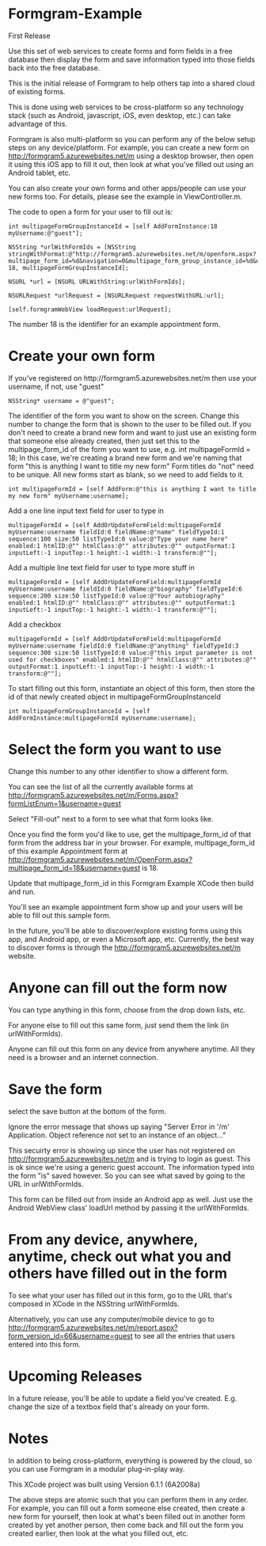 # Formgram-Example
First Release

Use this set of web services to create forms and form fields in a free database then display the form and save information typed into those fields back into the free database.

This is the initial release of Formgram to help others tap into a shared cloud of existing forms.

This is done using web services to be cross-platform so any technology stack (such as Android, javascript, iOS, even desktop, etc.) can take advantage of this.

Formgram is also multi-platform so you can perform any of the below setup steps on any device/platform.  For example, you can create a new form on http://formgram5.azurewebsites.net/m using a desktop browser, then open it using this iOS app to fill it out, then look at what you've filled out using an Android tablet, etc.

You can also create your own forms and other apps/people can use your new forms too.  For details, please see the example in ViewController.m.

The code to open a form for your user to fill out is:

    int multipageFormGroupInstanceId = [self AddFormInstance:18 myUsername:@"guest"];

    NSString *urlWithFormIds = [NSString stringWithFormat:@"http://formgram5.azurewebsites.net/m/openform.aspx?multipage_form_id=%d&navigation=0&multipage_form_group_instance_id=%d&username=guest", 18, multipageFormGroupInstanceId];

    NSURL *url = [NSURL URLWithString:urlWithFormIds];

    NSURLRequest *urlRequest = [NSURLRequest requestWithURL:url];

    [self.formgramWebView loadRequest:urlRequest];

The number 18 is the identifier for an example appointment form.

<h1>Create your own form</h1>
If you've registered on http://formgram5.azurewebsites.net/m then use your username, if not, use "guest"

    NSString* username = @"guest";

The identifier of the form you want to show on the screen. Change this number to change the form that is shown to the user to be filled out. If you don't need to create a brand new form and want to just use an existing form that someone else already created, then just set this to the multipage_form_id of the form you want to use, e.g. int multipageFormId = 18;
In this case, we're creating a brand new form and we're naming that form "this is anything I want to title my new form"
Form titles do "not" need to be unique.
All new forms start as blank, so we need to add fields to it.

    int multipageFormId = [self AddForm:@"this is anything I want to title my new form" myUsername:username];
    
Add a one line input text field for user to type in

    multipageFormId = [self AddOrUpdateFormField:multipageFormId myUsername:username fieldId:0 fieldName:@"name" fieldTypeId:1 sequence:100 size:50 listTypeId:0 value:@"Type your name here" enabled:1 htmlID:@"" htmlClass:@"" attributes:@"" outputFormat:1 inputLeft:-1 inputTop:-1 height:-1 width:-1 transform:@""];
    
Add a multiple line text field for user to type more stuff in

    multipageFormId = [self AddOrUpdateFormField:multipageFormId myUsername:username fieldId:0 fieldName:@"biography" fieldTypeId:6 sequence:200 size:50 listTypeId:0 value:@"Your autobiography" enabled:1 htmlID:@"" htmlClass:@"" attributes:@"" outputFormat:1 inputLeft:-1 inputTop:-1 height:-1 width:-1 transform:@""];
    
Add a checkbox

    multipageFormId = [self AddOrUpdateFormField:multipageFormId myUsername:username fieldId:0 fieldName:@"anything" fieldTypeId:3 sequence:300 size:50 listTypeId:0 value:@"this input parameter is not used for checkboxes" enabled:1 htmlID:@"" htmlClass:@"" attributes:@"" outputFormat:1 inputLeft:-1 inputTop:-1 height:-1 width:-1 transform:@""];
    
To start filling out this form, instantiate an object of this form, then store the id of that newly created object in multipageFormGroupInstanceId

    int multipageFormGroupInstanceId = [self AddFormInstance:multipageFormId myUsername:username];

<h1>Select the form you want to use</h1>
Change this number to any other identifier to show a different form.

You can see the list of all the currently available forms at http://formgram5.azurewebsites.net/m/Forms.aspx?formListEnum=1&username=guest

Select "Fill-out" next to a form to see what that form looks like.

Once you find the form you'd like to use, get the multipage_form_id of that form from the address bar in your browser. For example, multipage_form_id of this example Appointment form at
http://formgram5.azurewebsites.net/m/OpenForm.aspx?multipage_form_id=18&username=guest
is 18.

Update that multipage_form_id in this Formgram Example XCode then build and run.

You'll see an example appointment form show up and your users will be able to fill out this sample form.

In the future, you'll be able to discover/explore existing forms using this app, and Android app, or even a Microsoft app, etc.  Currently, the best way to discover forms is through the http://formgram5.azurewebsites.net/m website.

<h1>Anyone can fill out the form now</h1>
You can type anything in this form, choose from the drop down lists, etc.

For anyone else to fill out this same form, just send them the link (in urlWithFormIds).

Anyone can fill out this form on any device from anywhere anytime. All they need is a browser and an internet connection.

<h1>Save the form</h1>
select the save button at the bottom of the form.

Ignore the error message that shows up saying "Server Error in '/m' Application. Object reference not set to an instance of an object..."

This secuirty error is showing up since the user has not registered on http://formgram5.azurewebsites.net/m and is trying to login as guest.  This is ok since we're using a generic guest account.  The information typed into the form "is" saved however.  So you can see what saved by going to the URL in urlWithFormIds.

This form can be filled out from inside an Android app as well.  Just use the Android WebView class' loadUrl method by passing it the urlWithFormIds.

<h1>From any device, anywhere, anytime, check out what you and others have filled out in the form</h1>
To see what your user has filled out in this form, go to the URL that's composed in XCode in the NSString urlWithFormIds.

Alternatively, you can use any computer/mobile device to go to http://formgram5.azurewebsites.net/m/report.aspx?form_version_id=66&username=guest
to see all the entries that users entered into this form.

<h1>Upcoming Releases</h1>
In a future release, you'll be able to update a field you've created. E.g. change the size of a textbox field that's already on your form.

<h1>Notes</h1>
In addition to being cross-platform, everything is powered by the cloud, so you can use Formgram in a modular plug-in-play way.  

This XCode project was built using Version 6.1.1 (6A2008a)

The above steps are atomic such that you can perform them in any order.  For example, you can fill out a form someone else created, then create a new form for yourself, then look at what's been filled out in another form created by yet another person, then come back and fill out the form you created earlier, then look at the what you filled out, etc.

